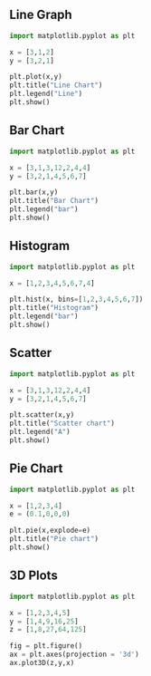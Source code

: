 ## Line Graph
```python
import matplotlib.pyplot as plt

x = [3,1,2]
y = [3,2,1]

plt.plot(x,y)
plt.title("Line Chart")
plt.legend("Line")
plt.show()
```

## Bar Chart
```python
import matplotlib.pyplot as plt

x = [3,1,3,12,2,4,4]
y = [3,2,1,4,5,6,7]

plt.bar(x,y)
plt.title("Bar Chart")
plt.legend("bar")
plt.show()
```

## Histogram
```python
import matplotlib.pyplot as plt

x = [1,2,3,4,5,6,7,4]

plt.hist(x, bins=[1,2,3,4,5,6,7])
plt.title("Histogram")
plt.legend("bar")
plt.show()
```

## Scatter
```python
import matplotlib.pyplot as plt

x = [3,1,3,12,2,4,4]
y = [3,2,1,4,5,6,7]

plt.scatter(x,y)
plt.title("Scatter chart")
plt.legend("A")
plt.show()
```

## Pie Chart
```python
import matplotlib.pyplot as plt

x = [1,2,3,4]
e = (0.1,0,0,0)

plt.pie(x,explode=e)
plt.title("Pie chart")
plt.show()
```

## 3D Plots
```python
import matplotlib.pyplot as plt

x = [1,2,3,4,5]
y = [1,4,9,16,25]
z = [1,8,27,64,125]

fig = plt.figure()
ax = plt.axes(projection = '3d')
ax.plot3D(z,y,x)
```